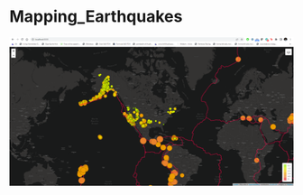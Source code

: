 # Mapping_Earthquakes

![Earthquake](https://github.com/IrvingHdez/Mapping_Earthquakes/blob/main/Earthquake_Challenge/static/img/eq_map.PNG)